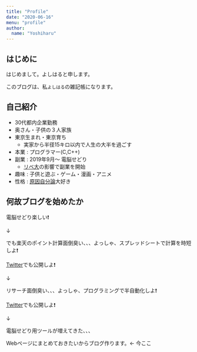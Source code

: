 ```yaml
---
title: "Profile"
date: "2020-06-16"
menu: "profile"
author:
  name: "Yoshiharu"
---
```


<!-- {{< figure src="/img/gori.png" height="70px" caption="旧アイコン">}} -->

## はじめに

はじめまして。よしはると申します。

このブログは、私`よしはる`の雑記帳になります。

<!-- ```cpp -->
<!-- void main(int argc, char *argv[]) { -->
  <!-- return; -->
<!-- } -->
<!-- ``` -->

## 自己紹介

- 30代都内企業勤務
- 奥さん・子供の３人家族
- 東京生まれ・東京育ち
  - 実家から半径15キロ以内で人生の大半を過ごす
- 本業 : プログラマー(C,C++)
- 副業 : 2019年9月〜 電脳せどり
  - [リベ大](https://liberaluni.com/)の影響で副業を開始
- 趣味 : 子供と遊ぶ・ゲーム・漫画・アニメ
- 性格 : [原因自分論](https://www.youtube.com/watch?v=b0ATSC18Zd8)大好き

## 何故ブログを始めたか

電脳せどり楽しい❗

↓

でも楽天のポイント計算面倒臭い、、、よっしゃ、スプレッドシートで計算を時短しよ❗

[Twitter](https://twitter.com/soy_alumno/status/1252955569733767168)でも公開しよ❗

↓

リサーチ面倒臭い、、、よっしゃ、プログラミングで半自動化しよ❗

[Twitter](https://twitter.com/soy_alumno/status/1268025364103802882)でも公開しよ❗

↓

電脳せどり用ツールが増えてきた、、、

Webページにまとめておきたいからブログ作ります。← 今ここ

